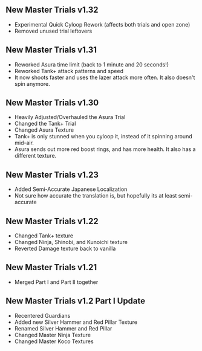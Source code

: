 ## New Master Trials v1.32
- Experimental Quick Cyloop Rework (affects both trials and open zone)
- Removed unused trial leftovers

## New Master Trials v1.31
- Reworked Asura time limit (back to 1 minute and 20 seconds!)
- Reworked Tank+ attack patterns and speed
- It now shoots faster and uses the lazer attack more often. It also doesn't spin anymore.

## New Master Trials v1.30
- Heavily Adjusted/Overhauled the Asura Trial
- Changed the Tank+ Trial
- Changed Asura Texture
- Tank+ is only stunned when you cyloop it, instead of it spinning around mid-air.
- Asura sends out more red boost rings, and has more health. It also has a different texture.

## New Master Trials v1.23
- Added Semi-Accurate Japanese Localization
- Not sure how accurate the translation is, but hopefully its at least semi-accurate

## New Master Trials v1.22
- Changed Tank+ texture
- Changed Ninja, Shinobi, and Kunoichi texture
- Reverted Damage texture back to vanilla

## New Master Trials v1.21
- Merged Part I and Part II together


## New Master Trials v1.2 Part I Update
- Recentered Guardians
- Added new Silver Hammer and Red Pillar Texture
- Renamed Silver Hammer and Red Pillar
- Changed Master Ninja Texture
- Changed Master Koco Textures
